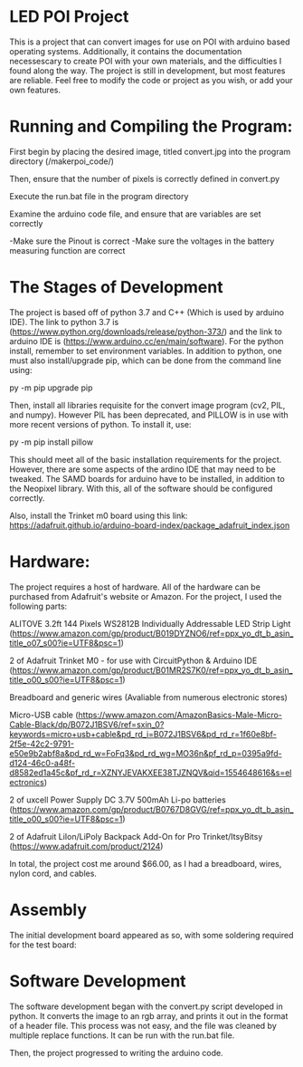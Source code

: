 # LED POI Project
This is a project that can convert images for use on POI with arduino based operating systems. Additionally, it contains the documentation necessescary to create POI with your own materials, and the difficulties I found along the way. The project is still in development, but most features are reliable. Feel free to modify the code or project as you wish, or add your own features.  

# Running and Compiling the Program:

First begin by placing the desired image, titled convert.jpg into the program directory (/makerpoi_code/)

Then, ensure that the number of pixels is correctly defined in convert.py

Execute the run.bat file in the program directory

Examine the arduino code file, and ensure that are variables are set correctly 

  -Make sure the Pinout is correct
  -Make sure the voltages in the battery measuring function are correct
  
# The Stages of Development
The project is based off of python 3.7 and C++ (Which is used by arduino IDE). The link to python 3.7 is (https://www.python.org/downloads/release/python-373/) and the link to arduino IDE is (https://www.arduino.cc/en/main/software). For the python install, remember to set environment variables. In addition to python, one must also install/upgrade pip, which can be done from the command line using: 

py -m pip upgrade pip

Then, install all libraries requisite for the convert image program (cv2, PIL, and numpy). However PIL has been deprecated, and PILLOW is in use with more recent versions of python. To install it, use:

 py -m pip install pillow
 
This should meet all of the basic installation requirements for the project. However, there are some aspects of the ardino IDE that may need to be tweaked. The SAMD boards for arduino have to be installed, in addition to the Neopixel library. With this, all of the software should be configured correctly.

Also, install the Trinket m0 board using this link: https://adafruit.github.io/arduino-board-index/package_adafruit_index.json

 # Hardware: 
The project requires a host of hardware. All of the hardware can be purchased from Adafruit's website or Amazon. For the project, I used the following parts: 

ALITOVE 3.2ft 144 Pixels WS2812B Individually Addressable LED Strip Light (https://www.amazon.com/gp/product/B019DYZNO6/ref=ppx_yo_dt_b_asin_title_o07_s00?ie=UTF8&psc=1)

2 of Adafruit Trinket M0 - for use with CircuitPython & Arduino IDE (https://www.amazon.com/gp/product/B01MR2S7K0/ref=ppx_yo_dt_b_asin_title_o00_s00?ie=UTF8&psc=1)

Breadboard and generic wires (Avaliable from numerous electronic stores)

Micro-USB cable (https://www.amazon.com/AmazonBasics-Male-Micro-Cable-Black/dp/B072J1BSV6/ref=sxin_0?keywords=micro+usb+cable&pd_rd_i=B072J1BSV6&pd_rd_r=1f60e8bf-2f5e-42c2-9791-e50e9b2abf8a&pd_rd_w=FoFq3&pd_rd_wg=MO36n&pf_rd_p=0395a9fd-d124-46c0-a48f-d8582ed1a45c&pf_rd_r=XZNYJEVAKXEE38TJZNQV&qid=1554648616&s=electronics)

2 of uxcell Power Supply DC 3.7V 500mAh Li-po batteries (https://www.amazon.com/gp/product/B0767D8GVG/ref=ppx_yo_dt_b_asin_title_o00_s00?ie=UTF8&psc=1)

2 of Adafruit LiIon/LiPoly Backpack Add-On for Pro Trinket/ItsyBitsy (https://www.adafruit.com/product/2124)

In total, the project cost me around $66.00, as I had a breadboard, wires, nylon cord, and cables. 

# Assembly

The initial development board appeared as so, with some soldering required for the test board:

# Software Development

The software development began with the convert.py script developed in python. It converts the image to an rgb array, and prints it out in the format of a header file. This process was not easy, and the file was cleaned by multiple replace functions. It can be run with the run.bat file. 

Then, the project progressed to writing the arduino code. 
